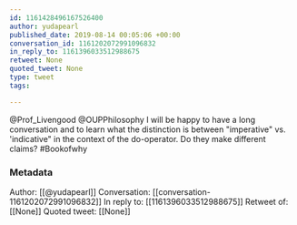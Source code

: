 ```yaml
---
id: 1161428496167526400
author: yudapearl
published_date: 2019-08-14 00:05:06 +00:00
conversation_id: 1161202072991096832
in_reply_to: 1161396033512988675
retweet: None
quoted_tweet: None
type: tweet
tags:

---
```


@Prof_Livengood @OUPPhilosophy I will be happy to have a long conversation and to learn what the distinction is between "imperative" vs. 'indicative" in the context of the do-operator. Do they make different claims? #Bookofwhy

### Metadata

Author: [[@yudapearl]]
Conversation: [[conversation-1161202072991096832]]
In reply to: [[1161396033512988675]]
Retweet of: [[None]]
Quoted tweet: [[None]]
